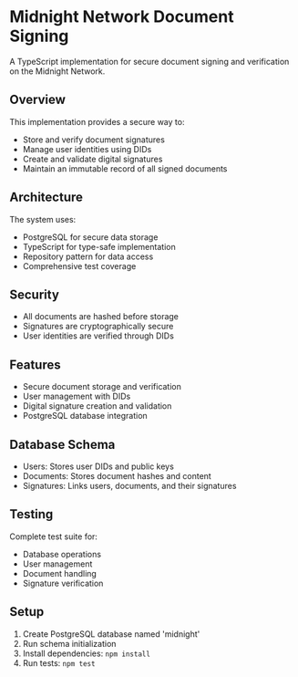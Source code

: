 # Midnight Network Document Signing

A TypeScript implementation for secure document signing and verification on the Midnight Network.

## Overview
This implementation provides a secure way to:
- Store and verify document signatures
- Manage user identities using DIDs
- Create and validate digital signatures
- Maintain an immutable record of all signed documents

## Architecture
The system uses:
- PostgreSQL for secure data storage
- TypeScript for type-safe implementation
- Repository pattern for data access
- Comprehensive test coverage

## Security
- All documents are hashed before storage
- Signatures are cryptographically secure
- User identities are verified through DIDs

## Features
- Secure document storage and verification
- User management with DIDs
- Digital signature creation and validation
- PostgreSQL database integration

## Database Schema
- Users: Stores user DIDs and public keys
- Documents: Stores document hashes and content
- Signatures: Links users, documents, and their signatures

## Testing
Complete test suite for:
- Database operations
- User management
- Document handling
- Signature verification

## Setup
1. Create PostgreSQL database named 'midnight'
2. Run schema initialization
3. Install dependencies: `npm install`
4. Run tests: `npm test` 